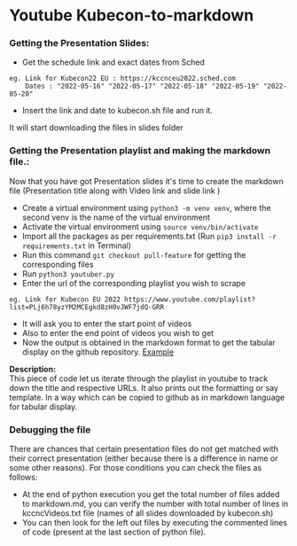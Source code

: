 # Youtube Kubecon-to-markdown  

 
### Getting the Presentation Slides:

- Get the schedule link and exact dates from Sched
```
eg. Link for Kubecon22 EU : https://kccnceu2022.sched.com
    Dates : "2022-05-16" "2022-05-17" "2022-05-18" "2022-05-19" "2022-05-20"
```
- Insert the link and date to kubecon.sh file and run it.

It will start downloading the files in slides folder

### Getting the Presentation playlist and making the markdown file.:

Now that you have got Presentation slides it's time to create the markdown file (Presentation title along with Video link and slide link )

- Create a virtual environment using `python3 -m venv venv`, where the second venv is the name of the virtual environment
- Activate the virtual environment using `source venv/bin/activate`
- Import all the packages as per requirements.txt (Run `pip3 install -r requirements.txt` in Terminal)
- Run this command `git checkout pull-feature` for getting the corresponding files
- Run `python3 youtuber.py`
- Enter the url of the corresponding playlist you wish to scrape
```
eg. Link for Kubecon EU 2022 https://www.youtube.com/playlist?list=PLj6h78yzYM2MCEgkd8zH0vJWF7jdQ-GRR
```
- It will ask you to enter the start point of videos 
- Also to enter the end point of videos you wish to get
- Now the output is obtained in the markdown format to get the tabular display on the github repository. [Example](https://github.com/cloudyuga/kubecon19-china)  

**Description:**  
This piece of code let us iterate through the playlist in youtube to track down the title and respective URLs.
It also prints out the formatting or say template.
In a way which can be copied to github as in markdown language for tabular display.  

### Debugging the file

There are chances that certain presentation files do not get matched with their correct presentation (either because there is a difference in name or some other reasons).
For those conditions you can check the files as follows:
- At the end of python execution you get the total number of files added to markdown.md, you can verify the number with total number of lines in kccncVideos.txt file (names of all slides downloaded by kubecon.sh)
- You can then look for the left out files by executing the commented lines of code (present at the last section of python file).
